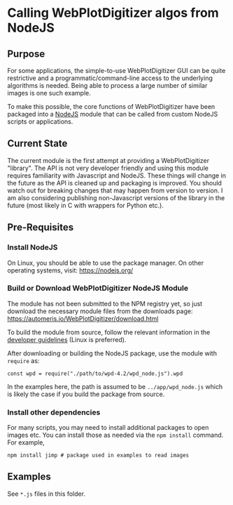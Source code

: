 # Calling WebPlotDigitizer algos from NodeJS

## Purpose

For some applications, the simple-to-use WebPlotDigitizer GUI can be quite restrictive and a programmatic/command-line access to the underlying algorithms is needed. Being able to process a large number of similar images is one such example. 

To make this possible, the core functions of WebPlotDigitizer have been packaged into a [NodeJS](https://nodejs.org) module that can be called from custom NodeJS scripts or applications.

## Current State

The current module is the first attempt at providing a WebPlotDigitizer "library". The API is not very developer friendly and using this module requires familiarity with Javascript and NodeJS. These things will change in the future as the API is cleaned up and packaging is improved. You should watch out for breaking changes that may happen from version to version. I am also considering publishing non-Javascript versions of the library in the future (most likely in C with wrappers for Python etc.).

## Pre-Requisites

### Install NodeJS

On Linux, you should be able to use the package manager. On other operating systems, visit: https://nodejs.org/

### Build or Download WebPlotDigitizer NodeJS Module

The module has not been submitted to the NPM registry yet, so just download the necessary module files from the downloads page: https://automeris.io/WebPlotDigitizer/download.html

To build the module from source, follow the relevant information in the [developer guidelines](../DEVELOPER_GUIDELINES.md) (Linux is preferred).

After downloading or building the NodeJS package, use the module with `require` as:

    const wpd = require("./path/to/wpd-4.2/wpd_node.js").wpd

In the examples here, the path is assumed to be `../app/wpd_node.js` which is likely the case if you build the package from source.

### Install other dependencies

For many scripts, you may need to install additional packages to open images etc. You can install those as needed via the `npm install` command. For example,

    npm install jimp # package used in examples to read images

## Examples

See `*.js` files in this folder.
